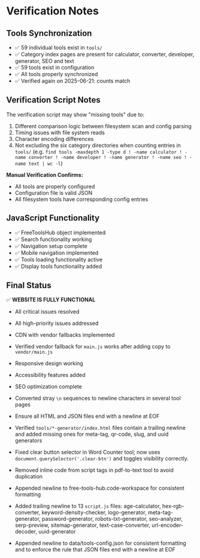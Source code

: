 # Verification Notes

## Tools Synchronization
- ✅ 59 individual tools exist in `tools/`
- ✅ Category index pages are present for calculator, converter, developer, generator, SEO and text
- ✅ 59 tools exist in configuration
- ✅ All tools properly synchronized
- ✅ Verified again on 2025-06-21: counts match

## Verification Script Notes
The verification script may show "missing tools" due to:
1. Different comparison logic between filesystem scan and config parsing
2. Timing issues with file system reads
3. Character encoding differences
4. Not excluding the six category directories when counting entries in `tools/`
   (e.g. `find tools -maxdepth 1 -type d ! -name calculator ! -name converter ! -name developer ! -name generator ! -name seo ! -name text | wc -l`)

**Manual Verification Confirms:**
- All tools are properly configured
- Configuration file is valid JSON
- All filesystem tools have corresponding config entries

## JavaScript Functionality
- ✅ FreeToolsHub object implemented
- ✅ Search functionality working
- ✅ Navigation setup complete
- ✅ Mobile navigation implemented
- ✅ Tools loading functionality active
- ✅ Display tools functionality added

## Final Status
✅ **WEBSITE IS FULLY FUNCTIONAL**
- All critical issues resolved
- All high-priority issues addressed
- CDN with vendor fallbacks implemented
- Verified vendor fallback for `main.js` works after adding copy to `vendor/main.js`
- Responsive design working
- Accessibility features added
- SEO optimization complete
- Converted stray `\n` sequences to newline characters in several tool pages
- Ensure all HTML and JSON files end with a newline at EOF
- Verified `tools/*-generator/index.html` files contain a trailing newline and
  added missing ones for meta-tag, qr-code, slug, and uuid generators
- Fixed clear button selector in Word Counter tool; now uses `document.querySelector('.clear-btn')` and toggles visibility correctly.
- Removed inline code from script tags in pdf-to-text tool to avoid duplication

- Appended newline to free-tools-hub.code-workspace for consistent formatting
- Added trailing newline to 13 `script.js` files: age-calculator, hex-rgb-converter, keyword-density-checker, logo-generator, meta-tag-generator, password-generator, robots-txt-generator, seo-analyzer, serp-preview, sitemap-generator, text-case-converter, url-encoder-decoder, uuid-generator

- Appended newline to data/tools-config.json for consistent formatting and to enforce the rule that JSON files end with a newline at EOF
